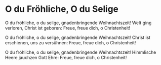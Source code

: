 # O du Fröhliche, O du Selige

O du fröhliche, o du selige, gnadenbringende Weihnachtszeit! Welt ging verloren, Christ ist geboren: Freue, freue dich, o Christenheit!

O du fröhliche, o du selige, gnadenbringende Weihnachtszeit! Christ ist erschienen, uns zu versühnen: Freue, freue dich, o Christenheit!

O du fröhliche, o du selige, gnadenbringende Weihnachtszeit! Himmlische Heere jauchzen Gott Ehre: Freue, freue dich, o Christenheit!

